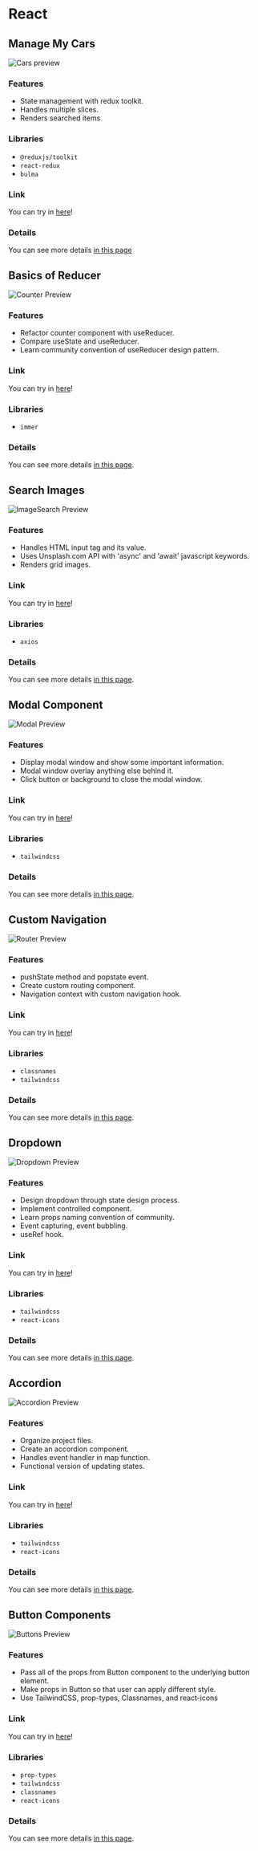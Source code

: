 # React

## Manage My Cars

![Cars preview](https://imgur.com/70DHFAP.png)

### Features

- State management with redux toolkit.
- Handles multiple slices.
- Renders searched items

### Libraries

- `@reduxjs/toolkit`
- `react-redux`
- `bulma`

### Link

You can try in [here](http://my-react-project.site/Cars)!

### Details

You can see more details [in this page](https://riverlike14.github.io/computer/web-development/react/Managing-My-Cars-with-Redux-Toolkit/)


## Basics of Reducer

![Counter Preview](https://imgur.com/mhRo4AG.png)

### Features

- Refactor counter component with useReducer.
- Compare useState and useReducer.
- Learn community convention of useReducer design pattern.

### Link

You can try in [here](http://my-react-project.site/CustomRouter/Counter)!

### Libraries

- `immer`

### Details

You can see more details [in this page](https://riverlike14.github.io/computer/web-development/react/Basics-of-Reducers/).


## Search Images

![ImageSearch Preview](https://imgur.com/keWxWCl.png)

### Features

- Handles HTML input tag and its value.
- Uses Unsplash.com API with 'async' and 'await' javascript keywords.
- Renders grid images.

### Link

You can try in [here](http://my-react-project.site/ImageSearch)!

### Libraries

- `axios`

### Details

You can see more details [in this page](https://riverlike14.github.io/computer/web-development/react/Using-an-API-with-React/).


## Modal Component

![Modal Preview](https://imgur.com/TndJ5NM.png)

### Features

- Display modal window and show some important information.
- Modal window overlay anything else behind it.
- Click button or background to close the modal window.

### Link

You can try in [here](http://my-react-project.site/CustomRouter/Modal)!

### Libraries

- `tailwindcss`

### Details

You can see more details [in this page](https://riverlike14.github.io/computer/web-development/react/Creating-Portals-with-ReactDOM/).


## Custom Navigation

![Router Preview](https://i.imgur.com/3O86BIB.jpg)

### Features

- pushState method and popstate event.
- Create custom routing component.
- Navigation context with custom navigation hook.

### Link

You can try in [here](http://my-react-project.site/CustomRouter)!

### Libraries

- `classnames`
- `tailwindcss`

### Details

You can see more details [in this page](https://riverlike14.github.io/computer/web-development/react/Customized-Navigation-in-Details/).

## Dropdown

![Dropdown Preview](https://imgur.com/inlDyTb.png)

### Features

- Design dropdown through state design process.
- Implement controlled component.
- Learn props naming convention of community.
- Event capturing, event bubbling.
- useRef hook.

### Link

You can try in [here](http://my-react-project.site/Components/Dropdown)!

### Libraries

- `tailwindcss`
- `react-icons`

### Details

You can see more details [in this page](https://riverlike14.github.io/computer/web-development/react/Advanced-Event-Handlers-and-Dropdown-Component/).


## Accordion

![Accordion Preview](https://imgur.com/SXBRkK2.png)

### Features
- Organize project files.
- Create an accordion component.
- Handles event handler in map function.
- Functional version of updating states.

### Link

You can try in [here](http://my-react-project.site/Components/Accordion)!

### Libraries

- `tailwindcss`
- `react-icons`

### Details

You can see more details [in this page](https://riverlike14.github.io/computer/web-development/react/State-Design-Process-and-Accordion-Component/).


## Button Components

![Buttons Preview](https://i.imgur.com/CBcRwPb.png)

### Features

- Pass all of the props from Button component to the underlying button element.
- Make props in Button so that user can apply different style.
- Use TailwindCSS, prop-types, Classnames, and react-icons

### Link

You can try in [here](http://my-react-project.site/Components/Button)!

### Libraries

- `prop-types`
- `tailwindcss`
- `classnames`
- `react-icons`

### Details

You can see more details [in this page](https://riverlike14.github.io/computer/web-development/react/Creating-Custom-Button-Component/).

